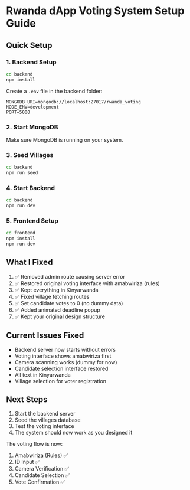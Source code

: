 # Rwanda dApp Voting System Setup Guide

## Quick Setup

### 1. Backend Setup
```bash
cd backend
npm install
```

Create a `.env` file in the backend folder:
```
MONGODB_URI=mongodb://localhost:27017/rwanda_voting
NODE_ENV=development
PORT=5000
```

### 2. Start MongoDB
Make sure MongoDB is running on your system.

### 3. Seed Villages
```bash
cd backend
npm run seed
```

### 4. Start Backend
```bash
cd backend
npm run dev
```

### 5. Frontend Setup
```bash
cd frontend
npm install
npm run dev
```

## What I Fixed

1. ✅ Removed admin route causing server error
2. ✅ Restored original voting interface with amabwiriza (rules)
3. ✅ Kept everything in Kinyarwanda
4. ✅ Fixed village fetching routes
5. ✅ Set candidate votes to 0 (no dummy data)
6. ✅ Added animated deadline popup
7. ✅ Kept your original design structure

## Current Issues Fixed

- Backend server now starts without errors
- Voting interface shows amabwiriza first
- Camera scanning works (dummy for now)
- Candidate selection interface restored
- All text in Kinyarwanda
- Village selection for voter registration

## Next Steps

1. Start the backend server
2. Seed the villages database
3. Test the voting interface
4. The system should now work as you designed it

The voting flow is now:
1. Amabwiriza (Rules) ✅
2. ID Input ✅
3. Camera Verification ✅
4. Candidate Selection ✅
5. Vote Confirmation ✅ 